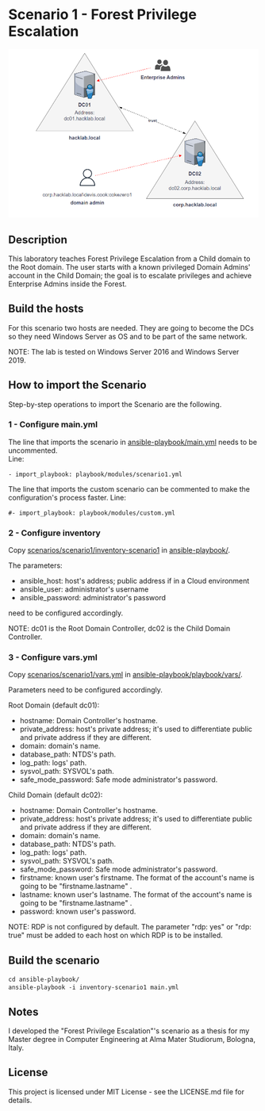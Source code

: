 # Scenario 1 - Forest Privilege Escalation

![Scenario's map.](images/Scenario1.png)

## Description
This laboratory teaches Forest Privilege Escalation from a Child domain to the Root domain.
The user starts with a known privileged Domain Admins' account in the Child Domain; the goal is to escalate privileges and achieve Enterprise Admins inside the Forest.

## Build the hosts
For this scenario two hosts are needed.
They are going to become the DCs so they need Windows Server as OS and to be part of the same network.

NOTE: The lab is tested on Windows Server 2016 and Windows Server 2019.

## How to import the Scenario
Step-by-step operations to import the Scenario are the following.

### 1 - Configure main.yml
The line that imports the scenario in [ansible-playbook/main.yml](../../ansible-playbook/main.yml) needs to be uncommented.<br />
Line: 
```
- import_playbook: playbook/modules/scenario1.yml
```
The line that imports the custom scenario can be commented to make the configuration's process faster.
Line:
```
#- import_playbook: playbook/modules/custom.yml
```

### 2 - Configure inventory
Copy [scenarios/scenario1/inventory-scenario1](inventory-scenario1) in [ansible-playbook/](../../ansible-playbook/).

The parameters:
* ansible_host: host's address; public address if in a Cloud environment
* ansible_user: administrator's username
* ansible_password: administrator's password<br />

need to be configured accordingly.

NOTE: dc01 is the Root Domain Controller, dc02 is the Child Domain Controller.


### 3 - Configure vars.yml
Copy [scenarios/scenario1/vars.yml](vars.yml) in [ansible-playbook/playbook/vars/](../../ansible-playbook/playbook/vars/).

Parameters need to be configured accordingly.

Root Domain (default dc01):
* hostname: Domain Controller's hostname.
* private_address: host's private address; it's used to differentiate public and private address if they are different.
* domain: domain's name.
* database_path: NTDS's path.
* log_path: logs' path.
* sysvol_path: SYSVOL's path.
* safe_mode_password: Safe mode administrator's password.

Child Domain (default dc02):
* hostname: Domain Controller's hostname.
* private_address: host's private address; it's used to differentiate public and private address if they are different.
* domain: domain's name.
* database_path: NTDS's path.
* log_path: logs' path.
* sysvol_path: SYSVOL's path.
* safe_mode_password: Safe mode administrator's password.
* firstname: known user's firstname. The format of the account's name is going to be "firstname.lastname" .
* lastname: known user's lastname. The format of the account's name is going to be "firstname.lastname" .
* password: known user's password.

NOTE: RDP is not configured by default. 
The parameter "rdp: yes" or "rdp: true" must be added to each host on which RDP is to be installed.

## Build the scenario
```
cd ansible-playbook/
ansible-playbook -i inventory-scenario1 main.yml
```

## Notes
I developed the "Forest Privilege Escalation"'s scenario as a thesis for my Master degree in Computer Engineering at Alma Mater Studiorum, Bologna, Italy.


## License
This project is licensed under MIT License - see the LICENSE.md file for details.

